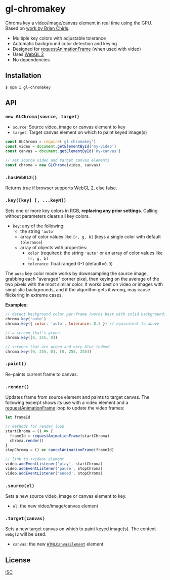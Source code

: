 # gl-chromakey

Chroma key a video/image/canvas element in real time using the GPU. Based on [work by Brian Chirls](https://github.com/brianchirls/ChromaGL).

- Multiple key colors with adjustable tolerance
- Automatic background color detection and keying
- Designed for [requestAnimationFrame](https://developer.mozilla.org/en-US/docs/Web/API/window/requestAnimationFrame) (when used with video)
- Uses [WebGL 2](https://caniuse.com/#feat=webgl2)
- No dependencies

## Installation

```
$ npm i gl-chromakey
```

## API

### `new GLChroma(source, target)`

- `source`: Source video, image or canvas element to key
- `target`: Target canvas element on which to paint keyed image(s)

```js
const GLChroma = require('gl-chromakey')
const video = document.getElementById('my-video')
const canvas = document.getElementById('my-canvas')

// set source video and target canvas elements
const chroma = new GLChroma(video, canvas)

```

### `.hasWebGL2()`

Returns true if browser supports [WebGL 2](https://caniuse.com/#feat=webgl2), else false.

### `.key([key] [, ...keyN])`

Sets one or more key colors in RGB, **replacing any prior settings**. Calling without parameters clears all key colors.

- `key`: any of the following:
	- the string `'auto'`
	- array of color values like `[r, g, b]` (keys a single color with default `tolerance`)
	- array of objects with properties:
		- `color` (required): the string `'auto'` or an array of color values like `[r, g, b]`
		- `tolerance`: float ranged 0-1 (default=`0.3`)

The `auto` key color mode works by downsampling the source image, grabbing each "averaged" corner pixel, then keying on the average of the two pixels with the most similar color. It works best on video or images with simplistic backgrounds, and if the algorithm gets it wrong, may cause flickering in extreme cases.

**Examples:**

```js
// detect background color per-frame (works best with solid backgrounds)
chroma.key('auto')
chroma.key({ color: 'auto', tolerance: 0.3 }) // equivalent to above

// a screen that's green
chroma.key([0, 255, 0])

// screens that are green and very blue indeed
chroma.key([0, 255, 0], [0, 255, 255])
```

### `.paint()`

Re-paints current frame to canvas.

### `.render()`

Updates frame from source element and paints to target canvas. The following excerpt shows its use with a video element and a [requestAnimationFrame](https://developer.mozilla.org/en-US/docs/Web/API/window/requestAnimationFrame) loop to update the video frames:

```js
let frameId

// methods for render loop
startChroma = () => {
  frameId = requestAnimationFrame(startChroma)
  chroma.render()
}
stopChroma = () => cancelAnimationFrame(frameId)

// link to <video> element
video.addEventListener('play', startChroma)
video.addEventListener('pause', stopChroma)
video.addEventListener('ended', stopChroma)
```

### `.source(el)`

Sets a new source video, image or canvas element to key.

- `el`: the new video/image/canvas element

### `.target(canvas)`

Sets a new target canvas on which to paint keyed image(s). The context `webgl2` will be used.

- `canvas`: the new [`HTMLCanvasElement`](https://developer.mozilla.org/en-US/docs/Web/HTML/Element/canvas) element

## License

[ISC](https://opensource.org/licenses/ISC)
